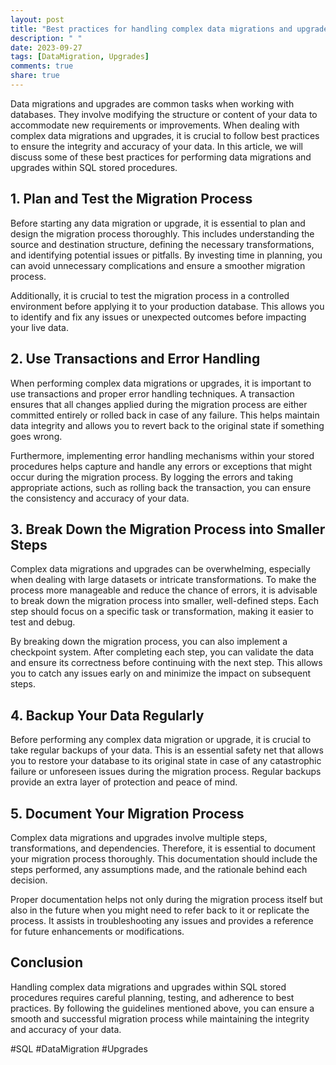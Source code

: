 ```yaml
---
layout: post
title: "Best practices for handling complex data migrations and upgrades within SQL stored procedures"
description: " "
date: 2023-09-27
tags: [DataMigration, Upgrades]
comments: true
share: true
---
```


Data migrations and upgrades are common tasks when working with databases. They involve modifying the structure or content of your data to accommodate new requirements or improvements. When dealing with complex data migrations and upgrades, it is crucial to follow best practices to ensure the integrity and accuracy of your data. In this article, we will discuss some of these best practices for performing data migrations and upgrades within SQL stored procedures.

## 1. Plan and Test the Migration Process

Before starting any data migration or upgrade, it is essential to plan and design the migration process thoroughly. This includes understanding the source and destination structure, defining the necessary transformations, and identifying potential issues or pitfalls. By investing time in planning, you can avoid unnecessary complications and ensure a smoother migration process.

Additionally, it is crucial to test the migration process in a controlled environment before applying it to your production database. This allows you to identify and fix any issues or unexpected outcomes before impacting your live data.

## 2. Use Transactions and Error Handling

When performing complex data migrations or upgrades, it is important to use transactions and proper error handling techniques. A transaction ensures that all changes applied during the migration process are either committed entirely or rolled back in case of any failure. This helps maintain data integrity and allows you to revert back to the original state if something goes wrong.

Furthermore, implementing error handling mechanisms within your stored procedures helps capture and handle any errors or exceptions that might occur during the migration process. By logging the errors and taking appropriate actions, such as rolling back the transaction, you can ensure the consistency and accuracy of your data.

## 3. Break Down the Migration Process into Smaller Steps

Complex data migrations and upgrades can be overwhelming, especially when dealing with large datasets or intricate transformations. To make the process more manageable and reduce the chance of errors, it is advisable to break down the migration process into smaller, well-defined steps. Each step should focus on a specific task or transformation, making it easier to test and debug.

By breaking down the migration process, you can also implement a checkpoint system. After completing each step, you can validate the data and ensure its correctness before continuing with the next step. This allows you to catch any issues early on and minimize the impact on subsequent steps.

## 4. Backup Your Data Regularly

Before performing any complex data migration or upgrade, it is crucial to take regular backups of your data. This is an essential safety net that allows you to restore your database to its original state in case of any catastrophic failure or unforeseen issues during the migration process. Regular backups provide an extra layer of protection and peace of mind.

## 5. Document Your Migration Process

Complex data migrations and upgrades involve multiple steps, transformations, and dependencies. Therefore, it is essential to document your migration process thoroughly. This documentation should include the steps performed, any assumptions made, and the rationale behind each decision.

Proper documentation helps not only during the migration process itself but also in the future when you might need to refer back to it or replicate the process. It assists in troubleshooting any issues and provides a reference for future enhancements or modifications.

## Conclusion

Handling complex data migrations and upgrades within SQL stored procedures requires careful planning, testing, and adherence to best practices. By following the guidelines mentioned above, you can ensure a smooth and successful migration process while maintaining the integrity and accuracy of your data.

#SQL #DataMigration #Upgrades